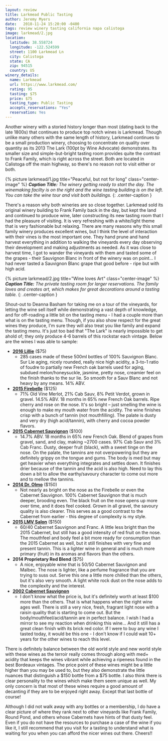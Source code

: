 ```yaml
---
layout: review
title: Larkmead Public Tasting
author: Jeremy Myers
date:   2018-11-24 15:20:00 -0400
tags: review winery tasting california napa calistoga
image: larkmead/2.jpg
location:
  latitude: 38.558724
  longitude: -122.524599
  street: 1100 Larkmead Ln
  city: Calistoga
  state: CA
  zip: 94515
  country: US
winery_details:
  name: Larkmead
  url: https://www.larkmead.com/
  rating: 95
  tasting: $75
  price: $75
  tasting_type: Public Tasting
  accepts_reservations: "Yes"
  reservation: Yes
---
```

Another winery with a storied history longer than most (dating back to the late 1800s) that continues to produce top notch wines is Larkmead.  Though unlike many others with the same length of history, Larkmead continues to be a small production winery, choosing to concentrate on quality over quantity as its 2013 The Lark (100pt by Wine Advocate) demonstrates.  Its smaller size and simple-but-bright tasting room provides quite the contrast to Frank Family, which is right across the street.  Both are located in Calistoga off the main highway, so there's no reason not to visit either or both.

{% picture larkmead/1.jpg title="Peaceful, but not for long" class="center-image" %}
***Caption Title:*** *The winery getting ready to start the day.  The winemaking facilty is on the right and the wine tasting building is on the left.  You can take the wine tour and visit both buildings.*
{: .center-caption }

There's a reason why both wineries are so close together.  Larkmead sold its original winery building to Frank Family back in the day, but kept the land and continued to produce wine, later constructing its new tasting room that I had the pleasure of visiting.  It is very refreshing with a white/light theme that is very fashionable but relaxing.  There are many reasons why this small family winery produces excellent wines, but I think the level of interaction with their vines is the most important one.  They hand prune and hand harvest everything in addition to walking the vineyards every day observing their development and making adjustments as needed.  As it was close to harvest time, I got to wander the vineyards with them and tasted some of the grapes - their Sauvignon Blanc in front of the winery was on point...  I had never tasted a Sauvignon Blanc grape that good before - ripe but with high acid.

{% picture larkmead/2.jpg title="Wine loves Art" class="center-image" %}
***Caption Title:*** *The private tasting room for larger reservations.  The family loves and creates art, which makes for great decorations around a tasting table.*
{: .center-caption }

Shout-out to Deanna Basham for taking me on a tour of the vineyards, for letting the wine sell itself while demonstrating a vast depth of knowledge, and for off-roading a little bit on the tasting menu - I had a couple more than what is on the tasting menu.  Though, if you also show respect for the great wines they produce, I'm sure they will also treat you like family and expand the tasting menu.  It's just too bad that "The Lark" is nearly impossible to get ahold of; they only produce 4-6 barrels of this rockstar each vintage.  Below are the wines I was able to sample:

* [**2016 Lillie**](https://www.larkmead.com/wine/lillie) ($75)
  * 285 cases made of these 500ml bottles of 100% Sauvignon Blanc.  Sur Lie aging, nicely rounded, really nice high acidity, a 3-to-1 ratio of foudre to partially new French oak barrels used for aging, subdued melon/honeysuckle, jasmine, pretty nose, creamier feel on the finish thanks to the sur lie.  So smooth for a Sauv Blanc and not heavy by any means.  14% ABV.
* [**2015 Firebelle**](https://www.larkmead.com/wine/firebelle) ($125)
  * 71% Old Vine Merlot, 21% Cab Sauv, 8% Petit Verdot, grown in gravel.  14.5% ABV.  18 months in 65% new French Oak barrels.  Ripe cherry and rose on the nose.  It's so bright – just smelling the wine is enough to make my mouth water from the acidity.  The wine finishes crisp with a bunch of tannin (not mouthfilling).  The palate is dusty and very dry (high acid/tannin), with cherry and cocoa powder flavors.
* [**2015 Cabernet Sauvignon**](https://www.larkmead.com/wine/cabernet-sauvignon) ($100)
  * 14.7% ABV.  18 months in 65% new French Oak.  Blend of grapes from gravel, sand, and clay, making ~2700 cases.  97% Cab Sauv and 3% Cab Franc.  Dusty, deeper fruit (black), with a sweet tinge on the nose.  On the palate, the tannins are not overpowering but they are definitely grippy on the tongue and gums.  The body is med but may get heavier when everything integrates and settles down.  It finishes drier because of the tannin and the acid is also high.  Need to lay this down a bit to allow the earthy/savoury character to come out more and to mellow the tannins.
* [**2014 Dr. Olmo**](https://www.larkmead.com/wine/dr-olmo) ($150)
  * Not nearly as bright on the nose as the Firebelle or even the Cabernet Sauvignon.  100% Cabernet Sauvignon that is much deeper, brooding even.  The black fruit on the nose opens up more over time, and it does feel cooked.  Grown in all gravel, the savoury quality is also clearer.  This serves as a good contrast to the Cabernet from earlier - this degree of complexity is my style.
* [**2015 LMV Salon**](https://www.larkmead.com/wine/lmv-salon) ($150)
  * 60/40 Cabernet Sauvignon and Franc.  A little less bright than the 2015 Cabernet, but still has a good intensity of red fruit on the nose.  The mouthfeel and body feel a bit more ready for consumption than the 2015 Cabernet as well, but it still finishes with very fine and present tannin.  This is a lighter wine in general and is much more primary (fruit) in its aromas and flavors than the others.
* **2014 Proprietary Red Blend** ($75)
  * A nice, enjoyable wine that is 50/50 Cabernet Sauvignon and Malbec.  The nose is lighter, like a perfume fragrance that you are trying to suss out.  Serve this one a little more chilled than the others, but it's also very smooth.  A light white rock dust on the nose adds to the complexity and the interest.
* [**2002 Cabernet Sauvignon**](https://www.larkmead.com/wine/cabernet-sauvignon)
  * I don't know what the price is, but it's definitely worth at least $100 more than the others.  That is what happens when the right wine ages well.  There is still a very nice, fresh, fragrant light nose with a raisin quality that is starting to come out.  But the body/mouthfeel/acid/tannin are in perfect balance.  I wish I had a mirror to see my reaction when drinking this wine...  And it still has a great clean finish with its brick red color.  If I were to buy any wine I tasted today, it would be this one - I don't know if I could wait 10+ years for the other wines to reach this level.

There is definitely balance between the old world style and new world style with these wines as the terroir really comes through along with med+ acidity that keeps the wines vibrant while achieving a ripeness found in the best Bordeaux vintages.  The price point of these wines might be a little higher than you may be used to, but they also demonstrate the little nuances that distinguish a $150 bottle from a $75 bottle.  I also think there is clear personality to the wines which make them seem unique as well.  My only concern is that most of these wines require a good amount of decanting if they are to be enjoyed right away.  Except that last bottle of course!

Although I did not walk away with any bottles or a membership, I do have a clear picture of where they rank next to other vineyards like Frank Family, Round Pond, and others whose Cabernets have hints of that dusty feel.  Even if you do not have the resources to purchase a case of the wine if you like it, I still recommend that you visit for a tasting to understand what is waiting for you when you can afford the nicer wines out there.  Cheers!!
